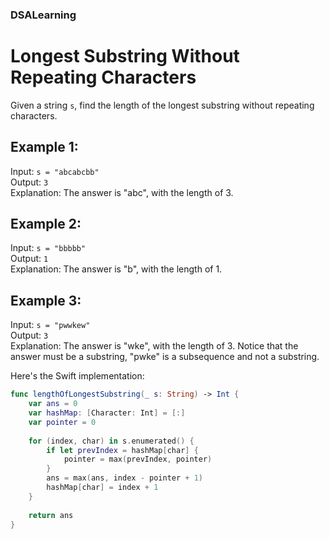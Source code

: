 ### DSALearning
# Longest Substring Without Repeating Characters

Given a string `s`, find the length of the longest substring without repeating characters.

## Example 1:

Input: `s = "abcabcbb"`  
Output: `3`  
Explanation: The answer is "abc", with the length of 3.

## Example 2:

Input: `s = "bbbbb"`  
Output: `1`  
Explanation: The answer is "b", with the length of 1.

## Example 3:

Input: `s = "pwwkew"`  
Output: `3`  
Explanation: The answer is "wke", with the length of 3. Notice that the answer must be a substring, "pwke" is a subsequence and not a substring.

Here's the Swift implementation:

```swift
func lengthOfLongestSubstring(_ s: String) -> Int {
    var ans = 0
    var hashMap: [Character: Int] = [:]
    var pointer = 0
    
    for (index, char) in s.enumerated() {
        if let prevIndex = hashMap[char] {
            pointer = max(prevIndex, pointer)
        }
        ans = max(ans, index - pointer + 1)
        hashMap[char] = index + 1
    }
    
    return ans
}
